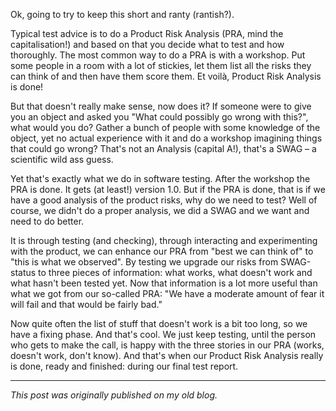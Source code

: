 <!--
.. title: Why your Product Risk Analysis isn't
.. slug: why-your-product-risk-analysis-isnt
.. date: 2013-06-23 14:34:36 UTC+02:00
.. tags: test management, test reporting, test strategy
.. category: test strategy
.. link: 
.. description:
.. type: text
-->

Ok, going to try to keep this short and ranty (rantish?).

Typical test advice is to do a Product Risk Analysis (PRA, mind the capitalisation!) and based on that you decide what to test and how thoroughly. The most common way to do a PRA is with a workshop. Put some people in a room with a lot of stickies, let them list all the risks they can think of and then have them score them. Et voilà, Product Risk Analysis is done!

But that doesn't really make sense, now does it? If someone were to give you an object and asked you "What could possibly go wrong with this?", what would you do? Gather a bunch of people with some knowledge of the object, yet no actual experience with it and do a workshop imagining things that could go wrong? That's not an Analysis (capital A!), that's a SWAG – a scientific wild ass guess.

<!-- TEASER_END -->

Yet that's exactly what we do in software testing. After the workshop the PRA is done. It gets (at least!) version 1.0. But if the PRA is done, that is if we have a good analysis of the product risks, why do we need to test? Well of course, we didn't do a proper analysis, we did a SWAG and we want and need to do better.

It is through testing (and checking), through interacting and experimenting with the product, we can enhance our PRA from "best we can think of" to "this is what we observed". By testing we upgrade our risks from SWAG-status to three pieces of information: what works, what doesn't work and what hasn't been tested yet. Now that information is a lot more useful than what we got from our so-called PRA: "We have a moderate amount of fear it will fail and that would be fairly bad."

Now quite often the list of stuff that doesn't work is a bit too long, so we have a fixing phase. And that's cool. We just keep testing, until the person who gets to make the call, is happy with the three stories in our PRA (works, doesn't work, don't know). And that's when our Product Risk Analysis really is done, ready and finished: during our final test report.

---

*This post was originally published on my old blog.*
